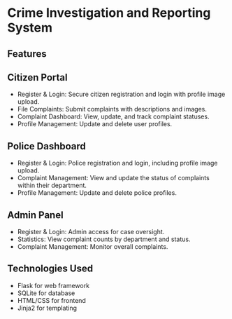 # Crime Investigation and Reporting System
## Features
## Citizen Portal
- Register & Login: Secure citizen registration and login with profile image upload.
- File Complaints: Submit complaints with descriptions and images.
- Complaint Dashboard: View, update, and track complaint statuses.
- Profile Management: Update and delete user profiles.
## Police Dashboard
- Register & Login: Police registration and login, including profile image upload.
- Complaint Management: View and update the status of complaints within their department.
- Profile Management: Update and delete police profiles.
## Admin Panel
- Register & Login: Admin access for case oversight.
- Statistics: View complaint counts by department and status.
- Complaint Management: Monitor overall complaints.
## Technologies Used
- Flask for web framework
- SQLite for database
- HTML/CSS for frontend
- Jinja2 for templating
